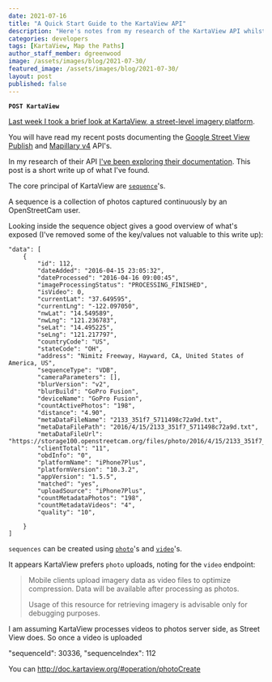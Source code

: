 ```yaml
---
date: 2021-07-16
title: "A Quick Start Guide to the KartaView API"
description: "Here's notes from my research of the KartaView API whilst planning an integration for Map the Paths."
categories: developers
tags: [KartaView, Map the Paths]
author_staff_member: dgreenwood
image: /assets/images/blog/2021-07-30/
featured_image: /assets/images/blog/2021-07-30/
layout: post
published: false
---
```


**`POST KartaView`**

[Last week I took a brief look at KartaView, a street-level imagery platform](/blog/2021/getting-started-with-kartaview).

You will have read my recent posts documenting the [Google Street View Publish](/blog/2021/2preparing-360-video-upload-street-view-publish-api) and [Mapillary v4](/blog/2021/migrating-from-mapillary-api-v3-to-v4) API's.

In my research of their API [I've been exploring their documentation](http://doc.kartaview.org/). This post is a short write up of what I've found.

The core principal of KartaView are [`sequence`](http://doc.kartaview.org/#tag/Sequence)'s.

A sequence is a collection of photos captured continuously by an OpenStreetCam user. 

Looking inside the sequence object gives a good overview of what's exposed (I've removed some of the key/values not valuable to this write up):

```
"data": [
	{
		"id": 112,
		"dateAdded": "2016-04-15 23:05:32",
		"dateProcessed": "2016-04-16 09:00:45",
		"imageProcessingStatus": "PROCESSING_FINISHED",
		"isVideo": 0,
		"currentLat": "37.649595",
		"currentLng": "-122.097050",
		"nwLat": "14.549589",
		"nwLng": "121.236783",
		"seLat": "14.495225",
		"seLng": "121.217797",
		"countryCode": "US",
		"stateCode": "OH",
		"address": "Nimitz Freeway, Hayward, CA, United States of America, US",
		"sequenceType": "VDB",
		"cameraParameters": [],
		"blurVersion": "v2",
		"blurBuild": "GoPro Fusion",
		"deviceName": "GoPro Fusion",
		"countActivePhotos": "198",
		"distance": "4.90",
		"metaDataFileName": "2133_351f7_5711498c72a9d.txt",
		"metaDataFilePath": "2016/4/15/2133_351f7_5711498c72a9d.txt",
		"metaDataFileUrl": "https://storage100.openstreetcam.org/files/photo/2016/4/15/2133_351f7_5711498c72a9d.txt",
		"clientTotal": "11",
		"obdInfo": "0",
		"platformName": "iPhone7Plus",
		"platformVersion": "10.3.2",
		"appVersion": "1.5.5",
		"matched": "yes",
		"uploadSource": "iPhone7Plus",
		"countMetadataPhotos": "198",
		"countMetadataVideos": "4",
		"quality": "10",

	}
]
```

`sequences` can be created using [`photo`](http://doc.kartaview.org/#tag/Photo)'s and [`video`](http://doc.kartaview.org/#tag/Video)'s.

It appears KartaView prefers `photo` uploads, noting for the `video` endpoint:

> Mobile clients upload imagery data as video files to optimize compression. Data will be available after processing as photos.
>
> Usage of this resource for retrieving imagery is advisable only for debugging purposes.

I am assuming KartaView processes videos to photos server side, as Street View does. So once a video is uploaded  


"sequenceId": 30336,
"sequenceIndex": 112

You can http://doc.kartaview.org/#operation/photoCreate



